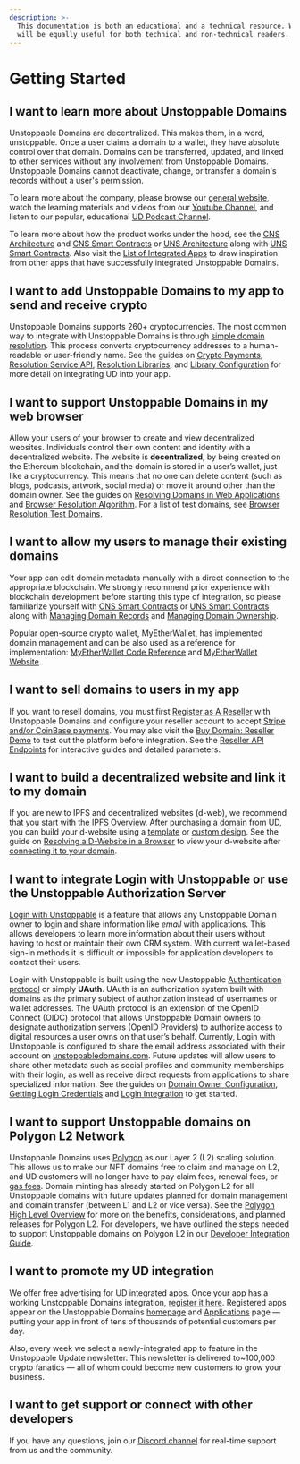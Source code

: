 ```yaml
---
description: >-
  This documentation is both an educational and a technical resource. We hope it
  will be equally useful for both technical and non-technical readers.
---
```


# Getting Started

## I want to learn more about Unstoppable Domains

Unstoppable Domains are decentralized. This makes them, in a word, unstoppable. Once a user claims a domain to a wallet, they have absolute control over that domain. Domains can be transferred, updated, and linked to other services without any involvement from Unstoppable Domains. Unstoppable Domains cannot deactivate, change, or transfer a domain's records without a user's permission.

To learn more about the company, please browse our [general website](https://unstoppabledomains.com), watch the learning materials and videos from our [Youtube Channel](https://www.youtube.com/c/UnstoppableDomains/videos), and listen to our popular, educational [UD Podcast Channel](https://open.spotify.com/show/2ZlyOpkkprGKS5KODk1PSS).

To learn more about how the product works under the hood, see the [CNS Architecture](domain-registry-essentials/uns-vs-cns-comparison/architecture-overview.md) and [CNS Smart Contracts](domain-registry-essentials/cns-smart-contracts.md) or [UNS Architecture](domain-registry-essentials/uns-vs-cns-comparison/uns-architecture-overview.md) along with [UNS Smart Contracts](domain-registry-essentials/uns-smart-contracts.md). Also visit the [List of Integrated Apps](https://unstoppabledomains.com/apps) to draw inspiration from other apps that have successfully integrated Unstoppable Domains.

## I want to add Unstoppable Domains to my app to send and receive crypto

Unstoppable Domains supports 260+ cryptocurrencies. The most common way to integrate with Unstoppable Domains is through [simple domain resolution](domain-registry-essentials/resolving-domain-records.md). This process converts cryptocurrency addresses to a human-readable or user-friendly name. See the guides on [Crypto Payments](send-and-receive-crypto-payments/crypto-payments.md), [Resolution Service API](send-and-receive-crypto-payments/crypto-payments.md#domain-resolution-using-resolution-service), [Resolution Libraries](send-and-receive-crypto-payments/resolution-libraries/), and [Library Configuration](send-and-receive-crypto-payments/resolution-libraries/library-configuration.md) for more detail on integrating UD into your app.

## I want to support Unstoppable Domains in my web browser

Allow your users of your browser to create and view decentralized websites. Individuals control their own content and identity with a decentralized website. The website is **decentralized**, by being created on the Ethereum blockchain, and the domain is stored in a user’s wallet, just like a cryptocurrency. This means that no one can delete content (such as blogs, podcasts, artwork, social media) or move it around other than the domain owner. See the guides on [Resolving Domains in Web Applications](support-unstoppable-domains-in-a-web-browser/resolving-domains-in-web-applications.md) and [Browser Resolution Algorithm](support-unstoppable-domains-in-a-web-browser/browser-resolution-algorithm.md). For a list of test domains, see [Browser Resolution Test Domains](support-unstoppable-domains-in-a-web-browser/test-domains.md).

## I want to allow my users to manage their existing domains

Your app can edit domain metadata manually with a direct connection to the appropriate blockchain. We strongly recommend prior experience with blockchain development before starting this type of integration, so please familiarize yourself with [CNS Smart Contracts](domain-registry-essentials/cns-smart-contracts.md) or [UNS Smart Contracts](domain-registry-essentials/uns-smart-contracts.md) along with [Managing Domain Records](allow-my-users-to-manage-existing-domains/managing-domain-records.md) and [Managing Domain Ownership](allow-my-users-to-manage-existing-domains/managing-domain-ownership/).

Popular open-source crypto wallet, MyEtherWallet, has implemented domain management and can be also used as a reference for implementation: [MyEtherWallet Code Reference](https://github.com/MyEtherWallet/MyEtherWallet/tree/master/src/dapps/Unstoppable) and [MyEtherWallet Website](https://www.myetherwallet.com).

## I want to sell domains to users in my app

If you want to resell domains, you must first [Register as A Reseller](sell-domains-to-users-in-my-app/register-as-reseller/) with Unstoppable Domains and configure your reseller account to accept [Stripe and/or CoinBase payments](sell-domains-to-users-in-my-app/register-as-reseller/setup-payment-methods.md). You may also visit the [Buy Domain: Reseller Demo](https://unstoppabledomains.github.io/reseller-demo/#/reseller-demo) to test out the platform before integration. See the [Reseller API Endpoints](sell-domains-to-users-in-my-app/reseller-api-endpoints.md) for interactive guides and detailed parameters.

## I want to build a decentralized website and link it to my domain

If you are new to IPFS and decentralized websites (d-web), we recommend that you start with the [IPFS Overview](build-a-decentralized-website/overview-of-ipfs-and-d-web.md). After purchasing a domain from UD, you can build your d-website using a [template](build-a-decentralized-website/connecting-your-d-website-to-your-domain/using-a-template-for-your-d-website.md) or [custom design](build-a-decentralized-website/connecting-your-d-website-to-your-domain/building-a-custom-d-website.md). See the guide on [Resolving a D-Website in a Browser](build-a-decentralized-website/resolving-a-d-website-in-a-browser.md) to view your d-website after [connecting it to your domain](build-a-decentralized-website/connecting-your-d-website-to-your-domain/).

## I want to integrate Login with Unstoppable or use the Unstoppable Authorization Server

[Login with Unstoppable](login-with-unstoppable/high-level-overview.md) is a feature that allows any Unstoppable Domain owner to login and share information like _email_ with applications. This allows developers to learn more information about their users without having to host or maintain their own CRM system. With current wallet-based sign-in methods it is difficult or impossible for application developers to contact their users.

Login with Unstoppable is built using the new Unstoppable [Authentication protocol](login-with-unstoppable/authorization-server/authentication-protocol.md) or simply **UAuth**. UAuth is an authorization system built with domains as the primary subject of authorization instead of usernames or wallet addresses. The UAuth protocol is an extension of the OpenID Connect (OIDC) protocol that allows Unstoppable Domain owners to designate authorization servers (OpenID Providers) to authorize access to digital resources a user owns on that user’s behalf. Currently, Login with Unstoppable is configured to share the email address associated with their account on [unstoppabledomains.com](http://unstoppabledomains.com). Future updates will allow users to share other metadata such as social profiles and community memberships with their login, as well as receive direct requests from applications to share specialized information. See the guides on [Domain Owner Configuration](broken-reference), [Getting Login Credentials](login-with-unstoppable/getting-login-credentials.md) and [Login Integration](login-with-unstoppable/login-integration-guides/) to get started.

## I want to support Unstoppable domains on Polygon L2 Network

Unstoppable Domains uses [Polygon](https://polygon.technology) as our Layer 2 (L2) scaling solution. This allows us to make our NFT domains free to claim and manage on L2, and UD customers will no longer have to pay claim fees, renewal fees, or [gas fees](https://youtu.be/h3rP3Ptvka4). Domain minting has already started on Polygon L2 for all Unstoppable domains with future updates planned for domain management and domain transfer (between L1 and L2 or vice versa). See the [Polygon High Level Overview](polygon-l2-network/polygon-high-level-overview.md) for more on the benefits, considerations, and planned releases for Polygon L2. For developers, we have outlined the steps needed to support Unstoppable domains on Polygon L2 in our [Developer Integration Guide](polygon-l2-network/polygon-developer-integration.md).

## I want to promote my UD integration

We offer free advertising for UD integrated apps. Once your app has a working Unstoppable Domains integration, [register it here](https://unstoppabledomains.com/app-submission). Registered apps appear on the Unstoppable Domains [homepage](https://unstoppabledomains.com) and [Applications](https://unstoppabledomains.com/apps) page — putting your app in front of tens of thousands of potential customers per day.

Also, every week we select a newly-integrated app to feature in the Unstoppable Update newsletter. This newsletter is delivered to\~100,000 crypto fanatics — all of whom could become new customers to grow your business.

## I want to get support or connect with other developers

If you have any questions, join our [Discord channel](https://discord.gg/b6ZVxSZ9Hn) for real-time support from us and the community.
